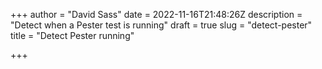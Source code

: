 +++
author = "David Sass"
date = 2022-11-16T21:48:26Z
description = "Detect when a Pester test is running"
draft = true
slug = "detect-pester"
title = "Detect Pester running"

+++




